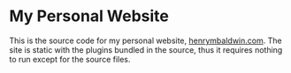 # My Personal Website
This is the source code for my personal website, [henrymbaldwin.com](https://henrymbaldwin.com).
The site is static with the plugins bundled in the source, thus it requires nothing to run except for the source files.

